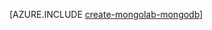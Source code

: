 <properties 
	pageTitle="如何在 Azure 中使用 MongoLab 创建 MongoDB 数据库" 
	description="了解如何在 Azure 中使用 MongoLab 创建 MongoDB 数据库。" 
	documentationCenter="php" 
	services="" 
	authors="chrischang127" 
	manager="partners@mongolab.com" 
	editor=""/>

<tags 
	ms.service="multiple" 
	ms.date="08/06/2015" 
	wacn.date="10/3/2015"/>

[AZURE.INCLUDE [create-mongolab-mongodb](../includes/create-mongolab-mongodb.md)]

<!---HONumber=71-->